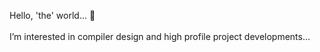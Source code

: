 
Hello, 'the' world... 👀<br><br>
I’m interested in compiler design and high profile project developments...


<!---
- 👋 Hi, I’m @thelambdacubist
-  I’m interested in ...
- 🌱 I’m currently learning ...
- 💞️ I’m looking to collaborate on ...
- 📫 How to reach me ...
thelambdacubist/thelambdacubist is a ✨ special ✨ repository because its `README.md` (this file) appears on your GitHub profile.
You can click the Preview link to take a look at your changes.
--->
